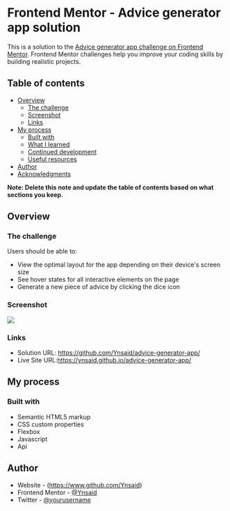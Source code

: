 # Frontend Mentor - Advice generator app solution

This is a solution to the [Advice generator app challenge on Frontend Mentor](https://www.frontendmentor.io/challenges/advice-generator-app-QdUG-13db). Frontend Mentor challenges help you improve your coding skills by building realistic projects.

## Table of contents

- [Overview](#overview)
  - [The challenge](#the-challenge)
  - [Screenshot](#screenshot)
  - [Links](#links)
- [My process](#my-process)
  - [Built with](#built-with)
  - [What I learned](#what-i-learned)
  - [Continued development](#continued-development)
  - [Useful resources](#useful-resources)
- [Author](#author)
- [Acknowledgments](#acknowledgments)

**Note: Delete this note and update the table of contents based on what sections you keep.**

## Overview

### The challenge

Users should be able to:

- View the optimal layout for the app depending on their device's screen size
- See hover states for all interactive elements on the page
- Generate a new piece of advice by clicking the dice icon

### Screenshot

![](./screenshot.jpg)

### Links

- Solution URL: <a href="https://github.com/Ynsaid/advice-generator-app/">https://github.com/Ynsaid/advice-generator-app/</a>
- Live Site URL:<a href=" https://ynsaid.github.io/advice-generator-app/">https://ynsaid.github.io/advice-generator-app/</a>

## My process

### Built with

- Semantic HTML5 markup
- CSS custom properties
- Flexbox
- Javascript
- Api

## Author

- Website - (https://www.github.com/Ynsaid)
- Frontend Mentor - [@Ynsaid](https://www.frontendmentor.io/profile/Ynsaid)
- Twitter - [@yourusername](https://www.twitter.com/yourusername)

